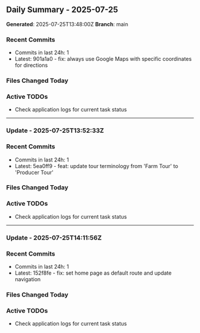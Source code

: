 ## Daily Summary - 2025-07-25

**Generated**: 2025-07-25T13:48:00Z
**Branch**: main


### Recent Commits
- Commits in last 24h: 1
- Latest: 901a1a0 - fix: always use Google Maps with specific coordinates for directions

### Files Changed Today

### Active TODOs
- Check application logs for current task status


---

### Update - 2025-07-25T13:52:33Z

### Recent Commits
- Commits in last 24h: 1
- Latest: 5ea0ff9 - feat: update tour terminology from 'Farm Tour' to 'Producer Tour'

### Files Changed Today

### Active TODOs
- Check application logs for current task status


---

### Update - 2025-07-25T14:11:56Z

### Recent Commits
- Commits in last 24h: 1
- Latest: 152f8fe - fix: set home page as default route and update navigation

### Files Changed Today

### Active TODOs
- Check application logs for current task status

